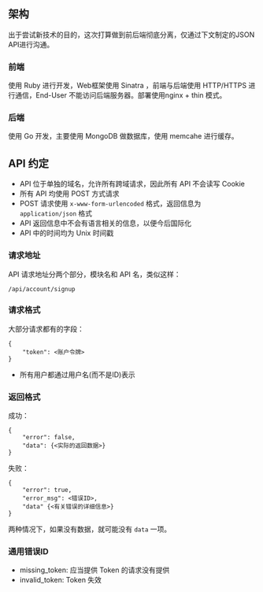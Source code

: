 ## 架构
出于尝试新技术的目的，这次打算做到前后端彻底分离，仅通过下文制定的JSON API进行沟通。

### 前端
使用 Ruby 进行开发，Web框架使用 Sinatra ，前端与后端使用 HTTP/HTTPS 进行通信，End-User 不能访问后端服务器。部署使用nginx + thin 模式。

### 后端
使用 Go 开发，主要使用 MongoDB 做数据库，使用 memcahe 进行缓存。

## API 约定

* API 位于单独的域名，允许所有跨域请求，因此所有 API 不会读写 Cookie
* 所有 API 均使用 POST 方式请求
* POST 请求使用 `x-www-form-urlencoded` 格式，返回信息为 `application/json` 格式
* API 返回信息中不会有语言相关的信息，以便今后国际化
* API 中的时间均为 Unix 时间戳

### 请求地址
API 请求地址分两个部分，模块名和 API 名，类似这样：

    /api/account/signup

### 请求格式

大部分请求都有的字段：

    {
        "token": <账户令牌>
    }

* 所有用户都通过用户名(而不是ID)表示

### 返回格式

成功：

    {
        "error": false,
        "data": {<实际的返回数据>}
    }

失败：

    {
        "error": true,
        "error_msg": <错误ID>, 
        "data" {<有关错误的详细信息>}
    }

两种情况下，如果没有数据，就可能没有 `data` 一项。

### 通用错误ID

* missing_token: 应当提供 Token 的请求没有提供
* invalid_token: Token 失效
